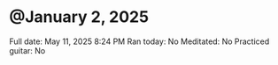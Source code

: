 # @January 2, 2025

Full date: May 11, 2025 8:24 PM
Ran today: No
Meditated: No
Practiced guitar: No